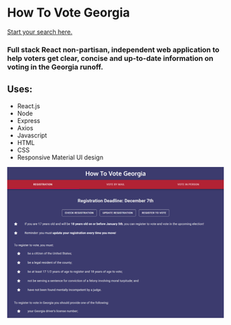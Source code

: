 # How To Vote Georgia

[Start your search here.](https://howtovotegeorgia.com/)

### Full stack React non-partisan, independent web application to help voters get clear, concise and up-to-date information on voting in the Georgia runoff.

## Uses: 

 * React.js
 * Node
 * Express
 * Axios
 * Javascript
 * HTML
 * CSS
 * Responsive Material UI design

 ![frontpage image](/client/public/georgia.PNG)
